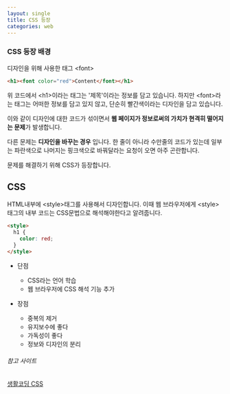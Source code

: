 ```yaml
---
layout: single
title: CSS 등장
categories: web
---
```


### CSS 등장 배경

디자인을 위해 사용한 태그 \<font>

```html
<h1><font color="red">Content</font></h1>
```

위 코드에서 \<h1>이라는 태그는 '제목'이라는 정보를 담고 있습니다. 하지만 \<font>라는 태그는 어떠한 정보를 담고 있지 않고, 단순히 빨간색이라는 디자인을 담고 있습니다.

이와 같이 디자인에 대한 코드가 섞이면서 **웹 페이지가 정보로써의 가치가 현격히 떨어지는 문제**가 발생합니다.

다른 문제는 **디자인을 바꾸는 경우** 입니다. 한 줄이 아니라 수만줄의 코드가 있는데 일부는 파란색으로 나머지는 핑크색으로 바꿔달라는 요청이 오면 아주 곤란합니다.

문제를 해결하기 위해 CSS가 등장합니다.

## CSS

HTML내부에 \<style>태그를 사용해서 디자인합니다. 이때 웹 브라우저에게 \<style>태그의 내부 코드는 CSS문법으로 해석해야한다고 알려줍니다.

```html
<style>
  h1 {
    color: red;
  }
</style>
```

- 단점

  - CSS라는 언어 학습
  - 웹 브라우저에 CSS 해석 기능 추가

- 장점
  - 중복의 제거
  - 유지보수에 좋다
  - 가독성이 좋다
  - 정보와 디자인의 분리

###### 참고 사이트

[생활코딩 CSS](https://www.youtube.com/watch?v=Ok0bBJPtgJI&list=PLuHgQVnccGMAnWgUYiAW2cTzSBywFO75B&index=1)
